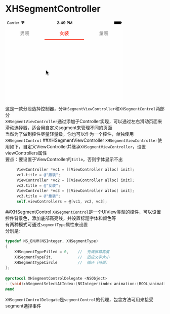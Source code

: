 # XHSegmentController
![image](https://github.com/zhuyunfeng1224/XHImageStore/blob/master/XHSegmentController/XHSegmentController_screenshot.gif)<br>
这是一款分段选择控制器，分`XHSegmentViewController`和`XHSegmentControl`两部分<br>
`XHSegmentViewController`通过添加子Controller实现，可以通过左右滑动页面来滑动选择器，适合用自定义segment来管理不同的页面<br>
当然为了做到控件尽量轻量级，你也可以作为一个控件，单独使用`XHSegmentControl`
##XHSegmentViewController
`XHSegmentViewController`使用如下，自定义ViewController并继承`XHSegmentViewController`，设置viewControllers属性<br>
要点：要设置子ViewController的`title`，否则字体显示不出<br>
```Objective-C
     ViewController *vc1 = [[ViewController alloc] init];
     vc1.title = @"男装";
     ViewController *vc2 = [[ViewController alloc] init];
     vc2.title = @"女装";
     ViewController *vc3 = [[ViewController alloc] init];
     vc3.title = @"童装";
     self.viewControllers = @[vc1, vc2, vc3];
```
##XHSegmentControl
`XHSegmentControl`是一个UIView类型的控件，可以设置控件背景色，添加底部高亮线，并设置标题字体和颜色等<br>
有两种模式可通过`segmentType`属性来设置<br>
分别是:<br>
```Objective-C
typedef NS_ENUM(NSInteger, XHSegmentType)
{
    XHSegmentTypeFilled = 0,    //  充满屏幕高度
    XHSegmentTypeFit,           //  适应文字大小
    XHSegmentTypeCircle         //  循环（待做）
};

@protocol XHSegmentControlDelegate <NSObject>
- (void)xhSegmentSelectAtIndex:(NSInteger)index animation:(BOOL)animation;
@end
```
`XHSegmentControlDelegate`是`segmentControl`的代理，包含方法可用来接受segment选择事件
